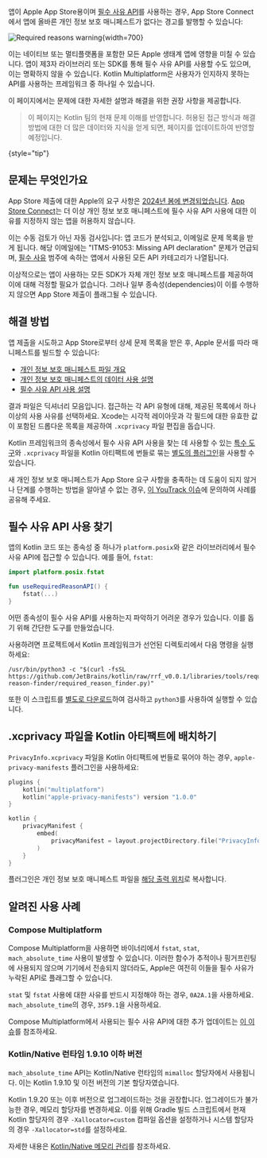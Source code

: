 [//]: # (title: iOS 앱용 개인 정보 보호 매니페스트)

앱이 Apple App Store용이며 [필수 사유 API](https://developer.apple.com/documentation/bundleresources/describing-use-of-required-reason-api)를 사용하는 경우,
App Store Connect에서 앱에 올바른 개인 정보 보호 매니페스트가 없다는 경고를 발행할 수 있습니다:

![Required reasons warning](app-store-required-reasons-warning.png){width=700}

이는 네이티브 또는 멀티플랫폼을 포함한 모든 Apple 생태계 앱에 영향을 미칠 수 있습니다. 앱이 제3자 라이브러리 또는 SDK를 통해 필수 사유 API를 사용할 수도 있으며, 이는 명확하지 않을 수 있습니다. Kotlin Multiplatform은 사용자가 인지하지 못하는 API를 사용하는 프레임워크 중 하나일 수 있습니다.

이 페이지에서는 문제에 대한 자세한 설명과 해결을 위한 권장 사항을 제공합니다.

> 이 페이지는 Kotlin 팀의 현재 문제 이해를 반영합니다.
> 허용된 접근 방식과 해결 방법에 대한 더 많은 데이터와 지식을 얻게 되면, 페이지를 업데이트하여 반영할 예정입니다.
>
{style="tip"}

## 문제는 무엇인가요

App Store 제출에 대한 Apple의 요구 사항은 [2024년 봄에 변경되었습니다](https://developer.apple.com/news/?id=r1henawx).
[App Store Connect](https://appstoreconnect.apple.com)는 더 이상 개인 정보 보호 매니페스트에 필수 사유 API 사용에 대한 이유를 지정하지 않는 앱을 허용하지 않습니다.

이는 수동 검토가 아닌 자동 검사입니다: 앱 코드가 분석되고, 이메일로 문제 목록을 받게 됩니다. 해당 이메일에는 "ITMS-91053: Missing API declaration" 문제가 언급되며, [필수 사유](https://developer.apple.com/documentation/bundleresources/describing-use-of-required-reason-api) 범주에 속하는 앱에서 사용된 모든 API 카테고리가 나열됩니다.

이상적으로는 앱이 사용하는 모든 SDK가 자체 개인 정보 보호 매니페스트를 제공하여 이에 대해 걱정할 필요가 없습니다.
그러나 일부 종속성(dependencies)이 이를 수행하지 않으면 App Store 제출이 플래그될 수 있습니다.

## 해결 방법

앱 제출을 시도하고 App Store로부터 상세 문제 목록을 받은 후, Apple 문서를 따라 매니페스트를 빌드할 수 있습니다:

*   [개인 정보 보호 매니페스트 파일 개요](https://developer.apple.com/documentation/bundleresources/privacy-manifest-files)
*   [개인 정보 보호 매니페스트의 데이터 사용 설명](https://developer.apple.com/documentation/bundleresources/describing-data-use-in-privacy-manifests)
*   [필수 사유 API 사용 설명](https://developer.apple.com/documentation/bundleresources/describing-use-of-required-reason-api)

결과 파일은 딕셔너리 모음입니다. 접근하는 각 API 유형에 대해, 제공된 목록에서 하나 이상의 사용 사유를 선택하세요. Xcode는 시각적 레이아웃과 각 필드에 대한 유효한 값이 포함된 드롭다운 목록을 제공하여 `.xcprivacy` 파일 편집을 돕습니다.

Kotlin 프레임워크의 종속성에서 필수 사유 API 사용을 찾는 데 사용할 수 있는 [특수 도구](#find-usages-of-required-reason-apis)와 `.xcprivacy` 파일을 Kotlin 아티팩트에 번들로 묶는 [별도의 플러그인](#place-the-xcprivacy-file-in-your-kotlin-artifacts)을 사용할 수 있습니다.

새 개인 정보 보호 매니페스트가 App Store 요구 사항을 충족하는 데 도움이 되지 않거나 단계를 수행하는 방법을 알아낼 수 없는 경우, [이 YouTrack 이슈](https://youtrack.jetbrains.com/issue/KT-67603)에 문의하여 사례를 공유해 주세요.

## 필수 사유 API 사용 찾기

앱의 Kotlin 코드 또는 종속성 중 하나가 `platform.posix`와 같은 라이브러리에서 필수 사유 API에 접근할 수 있습니다. 예를 들어, `fstat`:

```kotlin
import platform.posix.fstat

fun useRequiredReasonAPI() {
    fstat(...)
}
```

어떤 종속성이 필수 사유 API를 사용하는지 파악하기 어려운 경우가 있습니다.
이를 돕기 위해 간단한 도구를 만들었습니다.

사용하려면 프로젝트에서 Kotlin 프레임워크가 선언된 디렉토리에서 다음 명령을 실행하세요:

```shell
/usr/bin/python3 -c "$(curl -fsSL https://github.com/JetBrains/kotlin/raw/rrf_v0.0.1/libraries/tools/required-reason-finder/required_reason_finder.py)"
```

또한 이 스크립트를 [별도로 다운로드](https://github.com/JetBrains/kotlin/blob/rrf_v0.0.1/libraries/tools/required-reason-finder/required_reason_finder.py)하여 검사하고 `python3`를 사용하여 실행할 수 있습니다.

## .xcprivacy 파일을 Kotlin 아티팩트에 배치하기

`PrivacyInfo.xcprivacy` 파일을 Kotlin 아티팩트에 번들로 묶어야 하는 경우, `apple-privacy-manifests` 플러그인을 사용하세요:

```kotlin
plugins {
    kotlin("multiplatform")
    kotlin("apple-privacy-manifests") version "1.0.0"
}

kotlin {
    privacyManifest {
        embed(
            privacyManifest = layout.projectDirectory.file("PrivacyInfo.xcprivacy").asFile,
        )
    }
}
```

플러그인은 개인 정보 보호 매니페스트 파일을 [해당 출력 위치](https://developer.apple.com/documentation/bundleresources/adding-a-privacy-manifest-to-your-app-or-third-party-sdk?language=objc)로 복사합니다.

## 알려진 사용 사례

### Compose Multiplatform

Compose Multiplatform을 사용하면 바이너리에서 `fstat`, `stat`, `mach_absolute_time` 사용이 발생할 수 있습니다.
이러한 함수가 추적이나 핑거프린팅에 사용되지 않으며 기기에서 전송되지 않더라도, Apple은 여전히 이들을 필수 사유가 누락된 API로 플래그할 수 있습니다.

`stat` 및 `fstat` 사용에 대한 사유를 반드시 지정해야 하는 경우, `0A2A.1`을 사용하세요. `mach_absolute_time`의 경우, `35F9.1`을 사용하세요.

Compose Multiplatform에서 사용되는 필수 사유 API에 대한 추가 업데이트는 [이 이슈](https://github.com/JetBrains/compose-multiplatform/issues/4738)를 참조하세요.

### Kotlin/Native 런타임 1.9.10 이하 버전

`mach_absolute_time` API는 Kotlin/Native 런타임의 `mimalloc` 할당자에서 사용됩니다. 이는 Kotlin 1.9.10 및 이전 버전의 기본 할당자였습니다.

Kotlin 1.9.20 또는 이후 버전으로 업그레이드하는 것을 권장합니다. 업그레이드가 불가능한 경우, 메모리 할당자를 변경하세요.
이를 위해 Gradle 빌드 스크립트에서 현재 Kotlin 할당자의 경우 `-Xallocator=custom` 컴파일 옵션을 설정하거나 시스템 할당자의 경우 `-Xallocator=std`를 설정하세요.

자세한 내용은 [Kotlin/Native 메모리 관리](https://kotlinlang.org/docs/native-memory-manager.html)를 참조하세요.